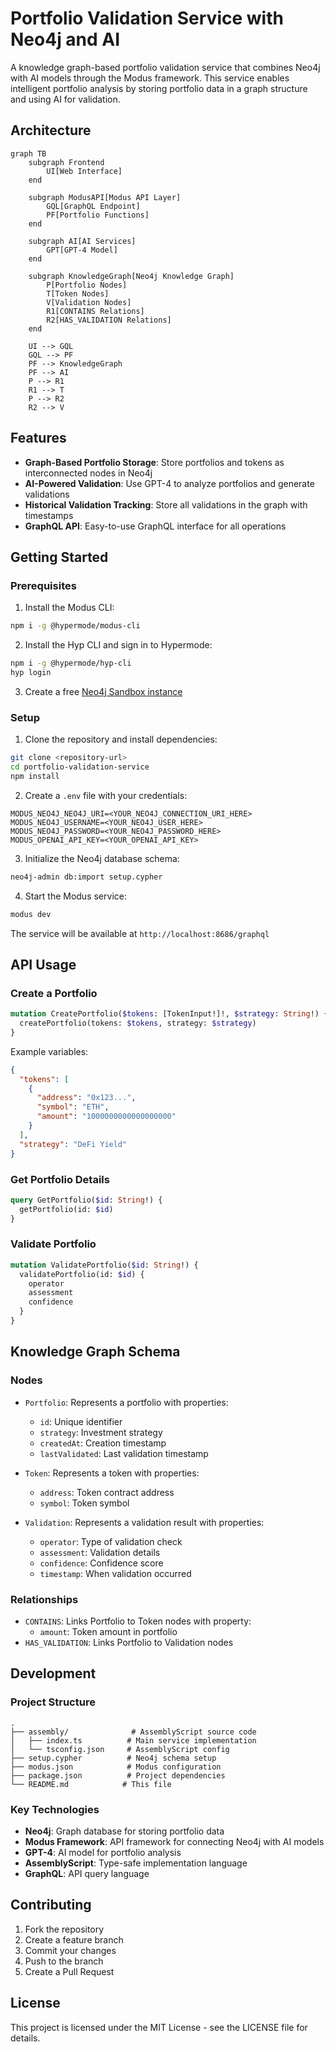# Portfolio Validation Service with Neo4j and AI

A knowledge graph-based portfolio validation service that combines Neo4j with AI models through the Modus framework. This service enables intelligent portfolio analysis by storing portfolio data in a graph structure and using AI for validation.

## Architecture

```mermaid
graph TB
    subgraph Frontend
        UI[Web Interface]
    end

    subgraph ModusAPI[Modus API Layer]
        GQL[GraphQL Endpoint]
        PF[Portfolio Functions]
    end

    subgraph AI[AI Services]
        GPT[GPT-4 Model]
    end

    subgraph KnowledgeGraph[Neo4j Knowledge Graph]
        P[Portfolio Nodes]
        T[Token Nodes]
        V[Validation Nodes]
        R1[CONTAINS Relations]
        R2[HAS_VALIDATION Relations]
    end

    UI --> GQL
    GQL --> PF
    PF --> KnowledgeGraph
    PF --> AI
    P --> R1
    R1 --> T
    P --> R2
    R2 --> V
```

## Features

- **Graph-Based Portfolio Storage**: Store portfolios and tokens as interconnected nodes in Neo4j
- **AI-Powered Validation**: Use GPT-4 to analyze portfolios and generate validations
- **Historical Validation Tracking**: Store all validations in the graph with timestamps
- **GraphQL API**: Easy-to-use GraphQL interface for all operations

## Getting Started

### Prerequisites

1. Install the Modus CLI:
```bash
npm i -g @hypermode/modus-cli
```

2. Install the Hyp CLI and sign in to Hypermode:
```bash
npm i -g @hypermode/hyp-cli
hyp login
```

3. Create a free [Neo4j Sandbox instance](https://sandbox.neo4j.com)

### Setup

1. Clone the repository and install dependencies:
```bash
git clone <repository-url>
cd portfolio-validation-service
npm install
```

2. Create a `.env` file with your credentials:
```env
MODUS_NEO4J_NEO4J_URI=<YOUR_NEO4J_CONNECTION_URI_HERE>
MODUS_NEO4J_USERNAME=<YOUR_NEO4J_USER_HERE>
MODUS_NEO4J_PASSWORD=<YOUR_NEO4J_PASSWORD_HERE>
MODUS_OPENAI_API_KEY=<YOUR_OPENAI_API_KEY>
```

3. Initialize the Neo4j database schema:
```bash
neo4j-admin db:import setup.cypher
```

4. Start the Modus service:
```bash
modus dev
```

The service will be available at `http://localhost:8686/graphql`

## API Usage

### Create a Portfolio

```graphql
mutation CreatePortfolio($tokens: [TokenInput!]!, $strategy: String!) {
  createPortfolio(tokens: $tokens, strategy: $strategy)
}
```

Example variables:
```json
{
  "tokens": [
    {
      "address": "0x123...",
      "symbol": "ETH",
      "amount": "1000000000000000000"
    }
  ],
  "strategy": "DeFi Yield"
}
```

### Get Portfolio Details

```graphql
query GetPortfolio($id: String!) {
  getPortfolio(id: $id)
}
```

### Validate Portfolio

```graphql
mutation ValidatePortfolio($id: String!) {
  validatePortfolio(id: $id) {
    operator
    assessment
    confidence
  }
}
```

## Knowledge Graph Schema

### Nodes
- `Portfolio`: Represents a portfolio with properties:
  - `id`: Unique identifier
  - `strategy`: Investment strategy
  - `createdAt`: Creation timestamp
  - `lastValidated`: Last validation timestamp

- `Token`: Represents a token with properties:
  - `address`: Token contract address
  - `symbol`: Token symbol

- `Validation`: Represents a validation result with properties:
  - `operator`: Type of validation check
  - `assessment`: Validation details
  - `confidence`: Confidence score
  - `timestamp`: When validation occurred

### Relationships
- `CONTAINS`: Links Portfolio to Token nodes with property:
  - `amount`: Token amount in portfolio
- `HAS_VALIDATION`: Links Portfolio to Validation nodes

## Development

### Project Structure
```
.
├── assembly/              # AssemblyScript source code
│   ├── index.ts          # Main service implementation
│   └── tsconfig.json     # AssemblyScript config
├── setup.cypher          # Neo4j schema setup
├── modus.json            # Modus configuration
├── package.json          # Project dependencies
└── README.md            # This file
```

### Key Technologies
- **Neo4j**: Graph database for storing portfolio data
- **Modus Framework**: API framework for connecting Neo4j with AI models
- **GPT-4**: AI model for portfolio analysis
- **AssemblyScript**: Type-safe implementation language
- **GraphQL**: API query language

## Contributing

1. Fork the repository
2. Create a feature branch
3. Commit your changes
4. Push to the branch
5. Create a Pull Request

## License

This project is licensed under the MIT License - see the LICENSE file for details.
